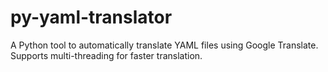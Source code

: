 # py-yaml-translator
A Python tool to automatically translate YAML files using Google Translate. Supports multi-threading for faster translation.
